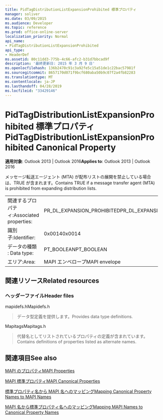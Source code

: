 ```yaml
---
title: PidTagDistributionListExpansionProhibited 標準プロパティ
manager: soliver
ms.date: 03/09/2015
ms.audience: Developer
ms.topic: reference
ms.prod: office-online-server
localization_priority: Normal
api_name:
- PidTagDistributionListExpansionProhibited
api_type:
- HeaderDef
ms.assetid: 80c11dd3-775b-4c66-afc2-b31d7bbcad9f
description: '最終更新日: 2015 年 3 月 9 日'
ms.openlocfilehash: 136b2470c91c3a92fe5c15a51de1c22bac57981f
ms.sourcegitcommit: 8657170d071f9bcf680aba50b9c07f2a4fb82283
ms.translationtype: MT
ms.contentlocale: ja-JP
ms.lasthandoff: 04/28/2019
ms.locfileid: "33429146"
---
```

# <a name="pidtagdistributionlistexpansionprohibited-canonical-property"></a><span data-ttu-id="80592-103">PidTagDistributionListExpansionProhibited 標準プロパティ</span><span class="sxs-lookup"><span data-stu-id="80592-103">PidTagDistributionListExpansionProhibited Canonical Property</span></span>

  
  
<span data-ttu-id="80592-104">**適用対象**: Outlook 2013 | Outlook 2016</span><span class="sxs-lookup"><span data-stu-id="80592-104">**Applies to**: Outlook 2013 | Outlook 2016</span></span> 
  
<span data-ttu-id="80592-105">メッセージ転送エージェント (MTA) が配布リストの展開を禁止している場合は、TRUE が含まれます。</span><span class="sxs-lookup"><span data-stu-id="80592-105">Contains TRUE if a message transfer agent (MTA) is prohibited from expanding distribution lists.</span></span>
  
|||
|:-----|:-----|
|<span data-ttu-id="80592-106">関連するプロパティ:</span><span class="sxs-lookup"><span data-stu-id="80592-106">Associated properties:</span></span>  <br/> |<span data-ttu-id="80592-107">PR_DL_EXPANSION_PROHIBITED</span><span class="sxs-lookup"><span data-stu-id="80592-107">PR_DL_EXPANSION_PROHIBITED</span></span>  <br/> |
|<span data-ttu-id="80592-108">識別子:</span><span class="sxs-lookup"><span data-stu-id="80592-108">Identifier:</span></span>  <br/> |<span data-ttu-id="80592-109">0x0014</span><span class="sxs-lookup"><span data-stu-id="80592-109">0x0014</span></span>  <br/> |
|<span data-ttu-id="80592-110">データの種類 : </span><span class="sxs-lookup"><span data-stu-id="80592-110">Data type:</span></span>  <br/> |<span data-ttu-id="80592-111">PT_BOOLEAN</span><span class="sxs-lookup"><span data-stu-id="80592-111">PT_BOOLEAN</span></span>  <br/> |
|<span data-ttu-id="80592-112">エリア:</span><span class="sxs-lookup"><span data-stu-id="80592-112">Area:</span></span>  <br/> |<span data-ttu-id="80592-113">MAPI エンベロープ</span><span class="sxs-lookup"><span data-stu-id="80592-113">MAPI envelope</span></span>  <br/> |
   
## <a name="related-resources"></a><span data-ttu-id="80592-114">関連リソース</span><span class="sxs-lookup"><span data-stu-id="80592-114">Related resources</span></span>

### <a name="header-files"></a><span data-ttu-id="80592-115">ヘッダーファイル</span><span class="sxs-lookup"><span data-stu-id="80592-115">Header files</span></span>

<span data-ttu-id="80592-116">mapidefs.h</span><span class="sxs-lookup"><span data-stu-id="80592-116">Mapidefs.h</span></span>
  
> <span data-ttu-id="80592-117">データ型定義を提供します。</span><span class="sxs-lookup"><span data-stu-id="80592-117">Provides data type definitions.</span></span>
    
<span data-ttu-id="80592-118">Mapitags</span><span class="sxs-lookup"><span data-stu-id="80592-118">Mapitags.h</span></span>
  
> <span data-ttu-id="80592-119">代替名としてリストされているプロパティの定義が含まれています。</span><span class="sxs-lookup"><span data-stu-id="80592-119">Contains definitions of properties listed as alternate names.</span></span>
    
## <a name="see-also"></a><span data-ttu-id="80592-120">関連項目</span><span class="sxs-lookup"><span data-stu-id="80592-120">See also</span></span>



[<span data-ttu-id="80592-121">MAPI のプロパティ</span><span class="sxs-lookup"><span data-stu-id="80592-121">MAPI Properties</span></span>](mapi-properties.md)
  
[<span data-ttu-id="80592-122">MAPI 標準プロパティ</span><span class="sxs-lookup"><span data-stu-id="80592-122">MAPI Canonical Properties</span></span>](mapi-canonical-properties.md)
  
[<span data-ttu-id="80592-123">標準プロパティ名から MAPI 名へのマッピング</span><span class="sxs-lookup"><span data-stu-id="80592-123">Mapping Canonical Property Names to MAPI Names</span></span>](mapping-canonical-property-names-to-mapi-names.md)
  
[<span data-ttu-id="80592-124">MAPI 名から標準プロパティ名へのマッピング</span><span class="sxs-lookup"><span data-stu-id="80592-124">Mapping MAPI Names to Canonical Property Names</span></span>](mapping-mapi-names-to-canonical-property-names.md)

